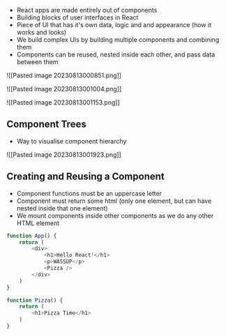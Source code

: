 - React apps are made entirely out of components
- Building blocks of user interfaces in React
- Piece of UI that has it's own data, logic and and appearance (how it works and looks)
- We build complex UIs by building multiple components and combining them
- Components can be reused, nested inside each other, and pass data between them

![[Pasted image 20230813000851.png]]


![[Pasted image 20230813001004.png]]

![[Pasted image 20230813001153.png]]

## Component Trees
- Way to visualise component hierarchy

![[Pasted image 20230813001923.png]]

## Creating and Reusing a Component

- Component functions must be an uppercase letter
- Component must return some html (only one element, but can have nested inside that one element)
- We mount components inside other components as we do any other HTML element

```js
function App() {
    return (
        <div>
            <h1>Hello React!</h1>
            <p>WASSUP</p>
            <Pizza />
        </div>
    )
}

function Pizza() {
    return (
        <h1>Pizza Time</h1>
    )
}
```
